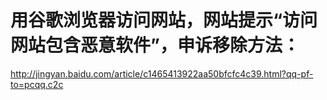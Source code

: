 # 用谷歌浏览器访问网站，网站提示“访问网站包含恶意软件”，申诉移除方法：
http://jingyan.baidu.com/article/c1465413922aa50bfcfc4c39.html?qq-pf-to=pcqq.c2c